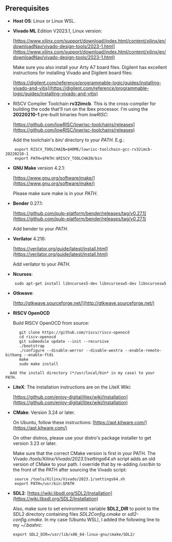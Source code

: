 ## Prerequisites

- **Host OS**: Linux or Linux WSL.
  
- **Vivado ML** Edition V2023.1, Linux version:
  
    [https://www.xilinx.com/support/download/index.html/content/xilinx/en/downloadNav/vivado-design-tools/2023-1.html](https://www.xilinx.com/support/download/index.html/content/xilinx/en/downloadNav/vivado-design-tools/2023-1.html)
    
    Make sure you also install your Arty A7 board files. Digilent has excellent instructions for installing Vivado and Digilent board files:
    
    [https://digilent.com/reference/programmable-logic/guides/installing-vivado-and-vitis](https://digilent.com/reference/programmable-logic/guides/installing-vivado-and-vitis)

- RISCV Compiler Toolchain **rv32imcb**. This is the cross-compiler for building the code that'll run on the Ibex processor. I'm using the **20220210-1** pre-built binaries from *lowRISC*:
   
	[https://github.com/lowRISC/lowrisc-toolchains/releases](https://github.com/lowRISC/lowrisc-toolchains/releases)

    Add the toolchain's *bin/* directory to your *PATH*. E.g.:

```
    export RISCV_TOOLCHAIN=$HOME/lowrisc-toolchain-gcc-rv32imcb-20220210-1
    export PATH=$PATH:$RISCV_TOOLCHAIN/bin
```

- **GNU Make** version 4.2.1: 
  
    [https://www.gnu.org/software/make/](https://www.gnu.org/software/make/)
    
    Please make sure make is in your *PATH*.
  
- **Bender** 0.27.1: 
  
    [https://github.com/pulp-platform/bender/releases/tag/v0.27.1](https://github.com/pulp-platform/bender/releases/tag/v0.27.1)
    
    Add bender to your *PATH*.

- **Verilator** 4.216: 
  
    [https://verilator.org/guide/latest/install.html](https://verilator.org/guide/latest/install.html)

    Add verilator to your *PATH*.

- **Ncurses**:
  
```
    sudo apt-get install libncurses5-dev libncursesw5-dev libncursesw5
```

- **Gtkwave**: 
  
    [http://gtkwave.sourceforge.net/](http://gtkwave.sourceforge.net/)

- **RISCV OpenOCD**

    Build RISCV OpenOCD from source:
    
```
      git clone https://github.com/riscv/riscv-openocd
      cd riscv-openocd
      git submodule update --init --recursive
      ./bootstrap
      ./configure --disable-werror --disable-wextra --enable-remote-bitbang --enable-ftdi
      make
      sudo make install
``` 
      Add the install directory (*/usr/local/bin* in my case) to your PATH.  

- **LiteX**: The installation instructions are on the LiteX Wiki:

    [https://github.com/enjoy-digital/litex/wiki/Installation](https://github.com/enjoy-digital/litex/wiki/Installation)

- **CMake**: Version 3.24 or later.
  
    On Ubuntu, follow these instructions: [https://apt.kitware.com/](https://apt.kitware.com/)
  
    On other distros, please use your distro's package installer to get version 3.23 or later.

    Make sure that the correct CMake version is first in your PATH. The Vivado */tools/Xilinx/Vivado/2023.1/settings64.sh* script adds an old version of CMake to your path. I override that by re-adding */usr/bin* to the front of the PATH after sourcing the Vivado script:

```
    source /tools/Xilinx/Vivado/2023.1/settings64.sh
    export PATH=/usr/bin:$PATH
```

- **SDL2**: [https://wiki.libsdl.org/SDL2/Installation](https://wiki.libsdl.org/SDL2/Installation)
  
    Also, make sure to set environment variable **SDL2_DIR** to point to the SDL2 directory containing files *SDL2Config.cmake* or *sdl2-config.cmake*. In my case (Ubuntu WSL), I added the following line to my *~/.bashrc*:

    `export SDL2_DIR=/usr/lib/x86_64-linux-gnu/cmake/SDL2/`
